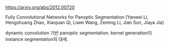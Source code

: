 https://arxiv.org/abs/2012.00720

Fully Convolutional Networks for Panoptic Segmentation (Yanwei Li, Hengshuang Zhao, Xiaojuan Qi, Liwei Wang, Zeming Li, Jian Sun, Jiaya Jia)

dynamic convolution 기반 panoptic segmentation. kernel generation이 instance segmentation의 대세.